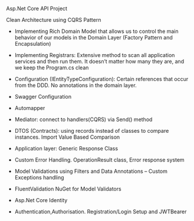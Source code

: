Asp.Net Core API Project


Clean Architecture using CQRS Pattern
-	Implementing Rich Domain Model that allows us to control the main behavior of our models in the Domain Layer (Factory Pattern and Encapsulation)

-	Implementing Registrars: Extensive method to scan all application services and then run them. It doesn’t matter how many they are, and we keep the Program.cs clean

-	Configuration (IEntityTypeConfiguration): Certain references that occur from the DDD. No annotations in the domain layer.

-	Swagger Configuration

-	Automapper

-	Mediator: connect to handlers(CQRS) via Send() method

-	DTOS (Contracts): using records instead of classes to compare instances. Import Value Based Comparison

-	Application layer: Generic Response Class

-	Custom Error Handling. OperationResult class, Error response system

-	Model Validations using Filters and Data Annotations – Custom Exceptions handling

-	FluentValidation NuGet for Model Validators

-	Asp.Net Core Identity

-	Authentication,Authorisation. Registration/Login Setup and JWTBearer
